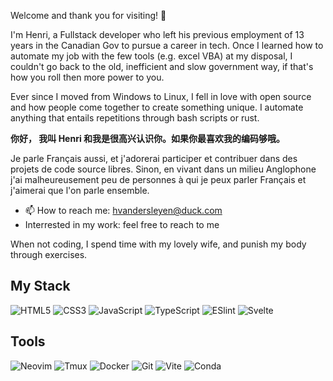 Welcome and thank you for visiting! :wave:
 
I'm Henri, a Fullstack developer who left his previous employment of 13 years in the Canadian Gov to pursue a career in tech. Once I learned how to automate my job with the few tools (e.g. excel VBA) at my disposal, I couldn't go back to the old, inefficient and slow government way, if that's how you roll then more power to you.   

Ever since I moved from Windows to Linux, I  fell in love with open source and how people come together to create something unique. I automate anything that entails repetitions through bash scripts or rust. 

**你好，
我叫 Henri 和我是很高兴认识你。如果你最喜欢我的编码够哦。**

Je parle Français aussi, et j'adorerai participer et contribuer dans des projets de code source libres. Sinon, en vivant dans un milieu Anglophone j'ai malheureusement peu de personnes à qui je peux parler Français et j'aimerai que l'on parle ensemble.

- 📫 How to reach me: hvandersleyen@duck.com
- Interrested in my work: feel free to reach to me

When not coding, I spend time with my lovely wife, and punish my body through exercises.

## My Stack

![HTML5](https://img.shields.io/badge/-HTML5-%23E44D27?logo=html5&logoColor=ffffff)
![CSS3](https://img.shields.io/badge/-CSS3-%231572B6?logo=css3)
![JavaScript](https://img.shields.io/badge/-JavaScript-%23F7DF1C?logo=javascript&logoColor=000000&labelColor=%23F7DF1C&color=%23FFCE5A)
![TypeScript](https://img.shields.io/badge/-TypeScript-007ACC?logo=typescript&logoColor=white)
![ESlint](https://img.shields.io/badge/-ESLint-%234B32C3?logo=eslint)
![Svelte](https://img.shields.io/badge/-Svelte-%61DAFBFF?logo=svelte&logoColor=%23ffffff&labelColor=%61DAFB)

## Tools

![Neovim](https://img.shields.io/badge/-Neovim-%57A143?logo=Neovim&logoColor=%23ffffff)
![Tmux](https://img.shields.io/badge/-Tmux-%1BB91F?logo=Tmux&logoColor=%23ffffff&color=%1BB91F)
![Docker](https://img.shields.io/badge/-Docker-%2496ED?logo=Docker&logoColor=%23ffffff&color=%2496ED)
![Git](https://img.shields.io/badge/-Git-%23F05032?logo=git&logoColor=%23ffffff)
![Vite](https://img.shields.io/badge/-Vite-%23646CFF?logo=vite&logoColor=%23ffffff&color=%23646CFF)
![Conda](https://img.shields.io/badge/-miniconda-%44A833FF?logo=anaconda&logoColor=%23ffffff&color=%44A833FF)

[//]: # (Comment)
